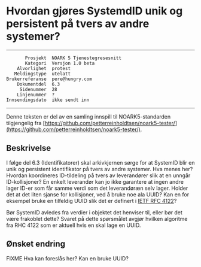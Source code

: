 Hvordan gjøres SystemdID unik og persistent på tvers av andre systemer?
=======================================================================

 ------------------  ---------------------------------
           Prosjekt  NOARK 5 Tjenestegresesnitt
           Kategori  Versjon 1.0 beta
        Alvorlighet  protest
       Meldingstype  utelatt
    Brukerreferanse  pere@hungry.com
        Dokumentdel  6.3
         Sidenummer  28
        Linjenummer  ?
    Innsendingsdato  ikke sendt inn
 ------------------  ---------------------------------

Denne teksten er del av en samling innspill til NOARK5-standarden
tilgjengelig fra [https://github.com/petterreinholdtsen/noark5-tester/](https://github.com/petterreinholdtsen/noark5-tester/).

Beskrivelse
-----------

I følge del 6.3 (Identifikatorer) skal arkivkjernen sørge for at
SystemID blir en unik og persistent identifikator på tvers av andre
systemer.  Hva menes her?  Hvordan koordineres ID-tildeling på tvers
av leverandører slik at en unngår ID-kollisjoner?  En enkelt
leverandør kan jo ikke garantere at ingen andre lager ID-er som får
samme verdi som det leverandøræn selv lager.  Holder det at det liten
sjanse for kollisjoner, ved å bruke noe ala UUID?  Kan en for eksempel
bruke en tilfeldig UUID slik det er definert i [IETF RFC
4122](http://www.ietf.org/rfc/rfc4122.txt)?

Bør SystemID avledes fra verdier i objektet det henviser til, eller
bør det være frakoblet dette?  Svaret på dette spørsmålet avgjør
hvilken algoritme fra RHC 4122 som er aktuell hvis en skal lage en
UUID.

Ønsket endring
--------------

FIXME Hva kan foreslås her?  Kan en bruke UUID?
